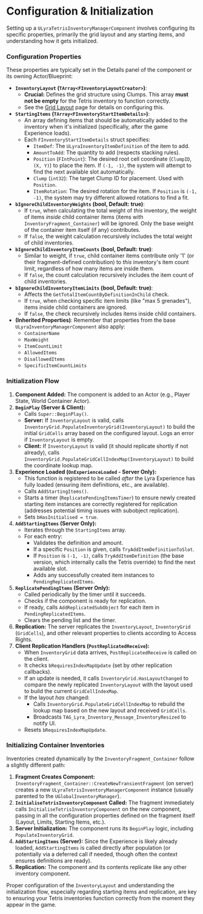 # Configuration & Initialization

Setting up a `ULyraTetrisInventoryManagerComponent` involves configuring its specific properties, primarily the grid layout and any starting items, and understanding how it gets initialized.

### Configuration Properties

These properties are typically set in the Details panel of the component or its owning Actor/Blueprint:

* **`InventoryLayout` (`TArray<FInventoryLayoutCreator>`)**:
  * **Crucial:** Defines the grid structure using Clumps. This array **must not be empty** for the Tetris inventory to function correctly.
  * See the [Grid Layout](grid-layout.md) page for details on configuring this.
* **`StartingItems` (`TArray<FInventoryStartItemDetails>`)**:
  * An array defining items that should be automatically added to the inventory when it's initialized (specifically, after the game Experience loads).
  * Each `FInventoryStartItemDetails` struct specifies:
    * `ItemDef`: The `ULyraInventoryItemDefinition` of the item to add.
    * `AmountToAdd`: The quantity to add (respects stacking rules).
    * `Position` (`FIntPoint`): The desired root cell coordinate (`ClumpID`, `(X, Y)`) to place the item. If `(-1, -1)`, the system will attempt to find the next available slot automatically.
    * `Clump` (`int32`): The target Clump ID for placement. Used with `Position`.
    * `ItemRotation`: The desired rotation for the item. If `Position` is `(-1, -1)`, the system may try different allowed rotations to find a fit.
* **`bIgnoreChildInventoryWeights` (bool, Default: true)**:
  * If `true`, when calculating the total weight of _this_ inventory, the weight of items _inside_ child container items (items with `InventoryFragment_Container`) will be ignored. Only the base weight of the container item itself (if any) contributes.
  * If `false`, the weight calculation recursively includes the total weight of child inventories.
* **`bIgnoreChildInventoryItemCounts` (bool, Default: true)**:
  * Similar to weight, if `true`, child container items contribute only '1' (or their fragment-defined contribution) to _this_ inventory's item count limit, regardless of how many items are inside them.
  * If `false`, the count calculation recursively includes the item count of child inventories.
* **`bIgnoreChildInventoryItemLimits` (bool, Default: true)**:
  * Affects the `GetTotalItemCountByDefinitionInChild` check.
  * If `true`, when checking specific item limits (like "max 5 grenades"), items inside child containers are ignored.
  * If `false`, the check recursively includes items inside child containers.
* **(Inherited Properties)**: Remember that properties from the base `ULyraInventoryManagerComponent` also apply:
  * `ContainerName`
  * `MaxWeight`
  * `ItemCountLimit`
  * `AllowedItems`
  * `DisallowedItems`
  * `SpecificItemCountLimits`

### Initialization Flow

1. **Component Added:** The component is added to an Actor (e.g., Player State, World Container Actor).
2. **`BeginPlay` (Server & Client):**
   * Calls `Super::BeginPlay()`.
   * **Server:** If `InventoryLayout` is valid, calls `InventoryGrid.PopulateInventoryGrid(InventoryLayout)` to build the initial `GridCells` array based on the configured layout. Logs an error if `InventoryLayout` is empty.
   * **Client:** If `InventoryLayout` is valid (it should replicate shortly if not already), calls `InventoryGrid.PopulateGridCellIndexMap(InventoryLayout)` to build the coordinate lookup map.
3. **Experience Loaded (`OnExperienceLoaded` - Server Only):**
   * This function is registered to be called _after_ the Lyra Experience has fully loaded (ensuring item definitions, etc., are available).
   * Calls `AddStartingItems()`.
   * Starts a timer (`ReplicatePendingItemsTimer`) to ensure newly created starting item instances are correctly registered for replication (addresses potential timing issues with subobject replication).
   * Sets `bHasInitialised = true`.
4. **`AddStartingItems` (Server Only):**
   * Iterates through the `StartingItems` array.
   * For each entry:
     * Validates the definition and amount.
     * If a specific `Position` is given, calls `TryAddItemDefinitionToSlot`.
     * If `Position` is `(-1, -1)`, calls `TryAddItemDefinition` (the base version, which internally calls the Tetris override) to find the next available slot.
     * Adds any successfully created item instances to `PendingReplicatedItems`.
5. **`ReplicatePendingItems` (Server Only):**
   * Called periodically by the timer until it succeeds.
   * Checks if the component is ready for replication.
   * If ready, calls `AddReplicatedSubObject` for each item in `PendingReplicatedItems`.
   * Clears the pending list and the timer.
6. **Replication:** The server replicates the `InventoryLayout`, `InventoryGrid` (`GridCells`), and other relevant properties to clients according to Access Rights.
7. **Client Replication Handlers (`PostReplicatedReceive`):**
   * When `InventoryGrid` data arrives, `PostReplicatedReceive` is called on the client.
   * It checks `bRequiresIndexMapUpdate` (set by other replication callbacks).
   * If an update is needed, it calls `InventoryGrid.HasLayoutChanged` to compare the newly replicated `InventoryLayout` with the layout used to build the current `GridCellIndexMap`.
   * If the layout _has_ changed:
     * Calls `InventoryGrid.PopulateGridCellIndexMap` to rebuild the lookup map based on the new layout and received `GridCells`.
     * Broadcasts `TAG_Lyra_Inventory_Message_InventoryResized` to notify UI.
   * Resets `bRequiresIndexMapUpdate`.

### Initializing Container Inventories

Inventories created dynamically by the `InventoryFragment_Container` follow a slightly different path:

1. **Fragment Creates Component:** `InventoryFragment_Container::CreateNewTransientFragment` (on server) creates a new `ULyraTetrisInventoryManagerComponent` instance (usually parented to the `UGlobalInventoryManager`).
2. **`InitialiseTetrisInventoryComponent` Called:** The fragment immediately calls `InitialiseTetrisInventoryComponent` on the new component, passing in all the configuration properties defined on the fragment itself (Layout, Limits, Starting Items, etc.).
3. **Server Initialization:** The component runs its `BeginPlay` logic, including `PopulateInventoryGrid`.
4. **`AddStartingItems` (Server):** Since the Experience is likely already loaded, `AddStartingItems` is called directly after population (or potentially via a deferred call if needed, though often the context ensures definitions are ready).
5. **Replication:** The component and its contents replicate like any other inventory component.

Proper configuration of the `InventoryLayout` and understanding the initialization flow, especially regarding starting items and replication, are key to ensuring your Tetris inventories function correctly from the moment they appear in the game.
